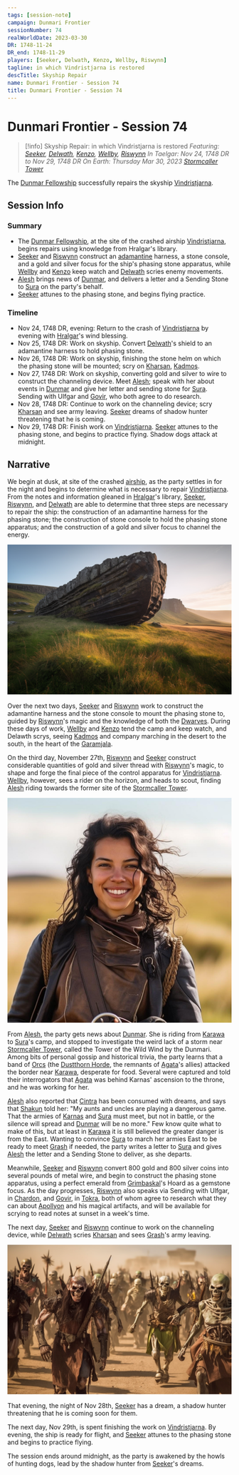 ```yaml
---
tags: [session-note]
campaign: Dunmari Frontier
sessionNumber: 74
realWorldDate: 2023-03-30
DR: 1748-11-24
DR_end: 1748-11-29
players: [Seeker, Delwath, Kenzo, Wellby, Riswynn]
tagline: in which Vindristjarna is restored
descTitle: Skyship Repair
name: Dunmari Frontier - Session 74
title: Dunmari Frontier - Session 74
---
```

# Dunmari Frontier - Session 74

>[!info] Skyship Repair: in which Vindristjarna is restored
> *Featuring: [Seeker](<../../../people/pcs/dunmar-fellowship/seeker.md>), [Delwath](<../../../people/pcs/dunmar-fellowship/delwath.md>), [Kenzo](<../../../people/pcs/dunmar-fellowship/kenzo.md>), [Wellby](<../../../people/pcs/dunmar-fellowship/wellby.md>), [Riswynn](<../../../people/pcs/dunmar-fellowship/riswynn.md>)*
> *In Taelgar: Nov 24, 1748 DR to Nov 29, 1748 DR*
> *On Earth: Thursday Mar 30, 2023*
> *[Stormcaller Tower](<../../../gazetteer/greater-dunmar/dunmari-basin/stormcaller-tower.md>)*

The [Dunmar Fellowship](<../../../people/pcs/dunmar-fellowship/dunmar-fellowship.md>) successfully repairs the skyship [Vindristjarna](<../../../things/ships/vindristjarna.md>).

## Session Info
### Summary

- The [Dunmar Fellowship](<../../../people/pcs/dunmar-fellowship/dunmar-fellowship.md>), at the site of the crashed airship [Vindristjarna](<../../../things/ships/vindristjarna.md>), begins repairs using knowledge from Hralgar's library.
- [Seeker](<../../../people/pcs/dunmar-fellowship/seeker.md>) and [Riswynn](<../../../people/pcs/dunmar-fellowship/riswynn.md>) construct an [adamantine](<../../../things/materials/adamantine.md>) harness, a stone console, and a gold and silver focus for the ship's phasing stone apparatus, while [Wellby](<../../../people/pcs/dunmar-fellowship/wellby.md>) and [Kenzo](<../../../people/pcs/dunmar-fellowship/kenzo.md>) keep watch and [Delwath](<../../../people/pcs/dunmar-fellowship/delwath.md>) scries enemy movements.
- [Alesh](<../../../people/dunmari/alesh.md>) brings news of [Dunmar](<../../../gazetteer/greater-dunmar/realms/dunmar/dunmar.md>), and delivers a letter and a Sending Stone to [Sura](<../../../people/dunmari/sura.md>) on the party's behalf.
- [Seeker](<../../../people/pcs/dunmar-fellowship/seeker.md>) attunes to the phasing stone, and begins flying practice.

### Timeline
- Nov 24, 1748 DR, evening: Return to the crash of [Vindristjarna](<../../../things/ships/vindristjarna.md>) by evening with [Hralgar](<../../../people/giants/hralgar.md>)'s wind blessing.
- Nov 25, 1748 DR: Work on skyship. Convert [Delwath](<../../../people/pcs/dunmar-fellowship/delwath.md>)'s shield to an adamantine harness to hold phasing stone.
- Nov 26, 1748 DR: Work on skyship, finishing the stone helm on which the phasing stone will be mounted; scry on [Kharsan](<../../../gazetteer/greater-dunmar/dunmari-basin/kharsan.md>), [Kadmos](<../../../people/chardonians/kadmos.md>).
- Nov 27, 1748 DR:  Work on skyship, converting gold and silver to wire to construct the channeling device. Meet [Alesh](<../../../people/dunmari/alesh.md>); speak with her about events in [Dunmar](<../../../gazetteer/greater-dunmar/realms/dunmar/dunmar.md>) and give her letter and sending stone for [Sura](<../../../people/dunmari/sura.md>). Sending with Ulfgar and [Govir](<../../../people/dunmari/govir.md>), who both agree to do research.
- Nov 28, 1748 DR: Continue to work on the channeling device; scry [Kharsan](<../../../gazetteer/greater-dunmar/dunmari-basin/kharsan.md>) and see army leaving. [Seeker](<../../../people/pcs/dunmar-fellowship/seeker.md>) dreams of shadow hunter threatening that he is coming.
- Nov 29, 1748 DR: Finish work on [Vindristjarna](<../../../things/ships/vindristjarna.md>). [Seeker](<../../../people/pcs/dunmar-fellowship/seeker.md>) attunes to the phasing stone, and begins to practice flying. Shadow dogs attack at midnight.

## Narrative
We begin at dusk, at site of the crashed [airship](<../../../things/ships/vindristjarna.md>), as the party settles in for the night and begins to determine what is necessary to repair [Vindristjarna](<../../../things/ships/vindristjarna.md>). From the notes and information gleaned in [Hralgar](<../../../people/giants/hralgar.md>)'s library, [Seeker](<../../../people/pcs/dunmar-fellowship/seeker.md>), [Riswynn](<../../../people/pcs/dunmar-fellowship/riswynn.md>), and [Delwath](<../../../people/pcs/dunmar-fellowship/delwath.md>) are able to determine that three steps are necessary to repair the ship: the construction of an adamantine harness for the phasing stone; the construction of stone console to hold the phasing stone apparatus; and the construction of a gold and silver focus to channel the energy. 

![Vindristjarna Crash Location](../../../assets/vindristjarna-crash-location.png)

Over the next two days, [Seeker](<../../../people/pcs/dunmar-fellowship/seeker.md>) and [Riswynn](<../../../people/pcs/dunmar-fellowship/riswynn.md>) work to construct the adamantine harness and the stone console to mount the phasing stone to, guided by [Riswynn](<../../../people/pcs/dunmar-fellowship/riswynn.md>)'s magic and the knowledge of both the [Dwarves](<../../../species/children-of-the-embodied-gods/dwarves/dwarves.md>). During these days of work, [Wellby](<../../../people/pcs/dunmar-fellowship/wellby.md>) and [Kenzo](<../../../people/pcs/dunmar-fellowship/kenzo.md>) tend the camp and keep watch, and Delawth scrys, seeing [Kadmos](<../../../people/chardonians/kadmos.md>) and company marching in the desert to the south, in the heart of the [Garamjala](<../../../gazetteer/greater-dunmar/garamjala-plateau/garamjala-desert.md>). 

On the third day, November 27th, [Riswynn](<../../../people/pcs/dunmar-fellowship/riswynn.md>) and [Seeker](<../../../people/pcs/dunmar-fellowship/seeker.md>) construct considerable quantities of gold and silver thread with [Riswynn](<../../../people/pcs/dunmar-fellowship/riswynn.md>)'s magic, to shape and forge the final piece of the control apparatus for [Vindristjarna](<../../../things/ships/vindristjarna.md>). [Wellby](<../../../people/pcs/dunmar-fellowship/wellby.md>), however, sees a rider on the horizon, and heads to scout, finding [Alesh](<../../../people/dunmari/alesh.md>) riding towards the former site of the [Stormcaller Tower](<../../../gazetteer/greater-dunmar/dunmari-basin/stormcaller-tower.md>).

![Alesh Portrait](../../../assets/alesh-portrait.jpg)

From [Alesh](<../../../people/dunmari/alesh.md>), the party gets news about [Dunmar](<../../../gazetteer/greater-dunmar/realms/dunmar/dunmar.md>). She is riding from [Karawa](<../../../gazetteer/greater-dunmar/realms/dunmar/eastern-dunmar/karawa.md>) to [Sura](<../../../people/dunmari/sura.md>)'s camp, and stopped to investigate the weird lack of a storm near [Stormcaller Tower](<../../../gazetteer/greater-dunmar/dunmari-basin/stormcaller-tower.md>), called the Tower of the Wild Wind by the Dunmari. Among bits of personal gossip and historical trivia, the party learns that a band of [Orcs](<../../../species/children-of-the-embodied-gods/orcs/orcs.md>) (the [Dustthorn Horde](<../../../groups/orc-hordes/dustthorn-horde.md>), the remnants of [Agata](<../../../people/fey/agata.md>)'s allies) attacked the border near [Karawa](<../../../gazetteer/greater-dunmar/realms/dunmar/eastern-dunmar/karawa.md>), desperate for food. Several were captured and told their interrogators that [Agata](<../../../people/fey/agata.md>) was behind Karnas' ascension to the throne, and he was working for her. 

[Alesh](<../../../people/dunmari/alesh.md>) also reported that [Cintra](<../../../people/dunmari/cintra.md>) has been consumed with dreams, and says that [Shakun](<../../../cosmology/gods/incorporeal-gods/dunmari-pantheon/shakun.md>) told her: "My aunts and uncles are playing a dangerous game. That the armies of [Karnas](<../../../people/dunmari/nayan-karnas.md>) and [Sura](<../../../people/dunmari/sura.md>) must meet, but not in battle, or the silence will spread and [Dunmar](<../../../gazetteer/greater-dunmar/realms/dunmar/dunmar.md>) will be no more." Few know quite what to make of this, but at least in [Karawa](<../../../gazetteer/greater-dunmar/realms/dunmar/eastern-dunmar/karawa.md>) it is still believed the greater danger is from the East. Wanting to convince [Sura](<../../../people/dunmari/sura.md>) to march her armies East to be ready to meet [Grash](<../../../people/other-nonhumans/grash.md>) if needed, the party writes a letter to [Sura](<../../../people/dunmari/sura.md>) and gives [Alesh](<../../../people/dunmari/alesh.md>) the letter and a Sending Stone to deliver, as she departs. 

Meanwhile, [Seeker](<../../../people/pcs/dunmar-fellowship/seeker.md>) and [Riswynn](<../../../people/pcs/dunmar-fellowship/riswynn.md>) convert 800 gold and 800 silver coins into several pounds of metal wire, and begin to construct the phasing stone apparatus, using a perfect emerald from [Grimbaskal](<../../../people/other-nonhumans/mezzar.md>)'s Hoard as a gemstone focus. As the day progresses, [Riswynn](<../../../people/pcs/dunmar-fellowship/riswynn.md>) also speaks via Sending with Ulfgar, in [Chardon](<../../../gazetteer/west-coast/chardonian-empire/chardon/chardon.md>), and [Govir](<../../../people/dunmari/govir.md>), in [Tokra](<../../../gazetteer/greater-dunmar/realms/dunmar/central-dunmar/tokra/tokra.md>), both of whom agree to research what they can about [Apollyon](<../../../people/historical-figures/drankorian-emperors/apollyon.md>) and his magical artifacts, and will be available for scrying to read notes at sunset in a week's time. 

The next day, [Seeker](<../../../people/pcs/dunmar-fellowship/seeker.md>) and [Riswynn](<../../../people/pcs/dunmar-fellowship/riswynn.md>) continue to work on the channeling device, while [Delwath](<../../../people/pcs/dunmar-fellowship/delwath.md>) scries [Kharsan](<../../../gazetteer/greater-dunmar/dunmari-basin/kharsan.md>) and sees [Grash](<../../../people/other-nonhumans/grash.md>)'s army leaving. 

![Undead Orcs Marching](../../../assets/undead-orcs-marching.png)

That evening, the night of Nov 28th, [Seeker](<../../../people/pcs/dunmar-fellowship/seeker.md>) has a dream, a shadow hunter threatening that he is coming soon for them. 

The next day, Nov 29th, is spent finishing the work on [Vindristjarna](<../../../things/ships/vindristjarna.md>). By evening, the ship is ready for flight, and [Seeker](<../../../people/pcs/dunmar-fellowship/seeker.md>) attunes to the phasing stone and begins to practice flying. 

The session ends around midnight, as the party is awakened by the howls of hunting dogs, lead by the shadow hunter from [Seeker](<../../../people/pcs/dunmar-fellowship/seeker.md>)'s dreams. 
